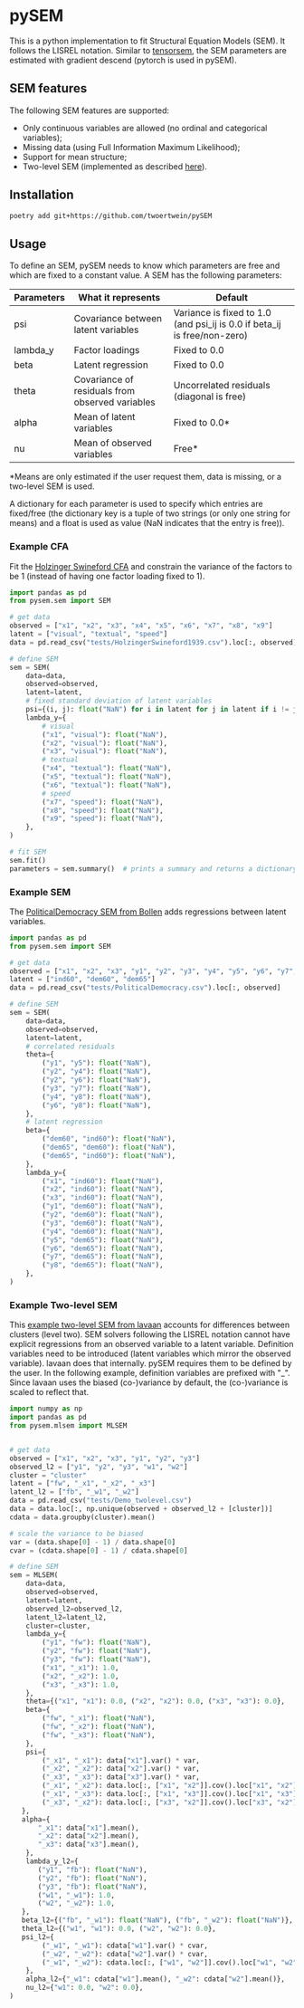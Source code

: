 # pySEM
This is a python implementation to fit Structural Equation Models (SEM). It follows the LISREL notation. Similar to [tensorsem](https://github.com/vankesteren/tensorsem), the SEM parameters are estimated with gradient descend (pytorch is used in pySEM).

## SEM features
The following SEM features are supported:

 * Only continuous variables are allowed (no ordinal and categorical variables);
 * Missing data (using Full Information Maximum Likelihood);
 * Support for mean structure;
 * Two-level SEM (implemented as described [here](https://doi.org/10.1007/978-0-387-73186-5_12)).

## Installation
```sh
poetry add git+https://github.com/twoertwein/pySEM
```

## Usage
To define an SEM, pySEM needs to know which parameters are free and which are fixed to a constant value. A SEM has the following parameters:

Parameters | What it represents | Default
--- | --- | ---
psi | Covariance between latent variables | Variance is fixed to 1.0 (and psi_ij is 0.0 if beta_ij is free/non-zero)
lambda_y | Factor loadings | Fixed to 0.0
beta | Latent regression | Fixed to 0.0
theta | Covariance of residuals from observed variables | Uncorrelated residuals (diagonal is free)
alpha | Mean of latent variables | Fixed to 0.0*
nu | Mean of observed variables | Free*

*Means are only estimated if the user request them, data is missing, or a two-level SEM is used.

A dictionary for each parameter is used to specify which entries are fixed/free (the dictionary key is a tuple of two strings (or only one string for means) and a float is used as value (NaN indicates that the entry is free)).


### Example CFA
Fit the [Holzinger Swineford CFA](http://lavaan.ugent.be/tutorial/cfa.html) and constrain the variance of the factors to be 1 (instead of having one factor loading fixed to 1).
```py
import pandas as pd
from pysem.sem import SEM

# get data
observed = ["x1", "x2", "x3", "x4", "x5", "x6", "x7", "x8", "x9"]
latent = ["visual", "textual", "speed"]
data = pd.read_csv("tests/HolzingerSwineford1939.csv").loc[:, observed]

# define SEM
sem = SEM(
    data=data,
    observed=observed,
    latent=latent,
    # fixed standard deviation of latent variables
    psi={(i, j): float("NaN") for i in latent for j in latent if i != j},
    lambda_y={
        # visual
        ("x1", "visual"): float("NaN"),
        ("x2", "visual"): float("NaN"),
        ("x3", "visual"): float("NaN"),
        # textual
        ("x4", "textual"): float("NaN"),
        ("x5", "textual"): float("NaN"),
        ("x6", "textual"): float("NaN"),
        # speed
        ("x7", "speed"): float("NaN"),
        ("x8", "speed"): float("NaN"),
        ("x9", "speed"): float("NaN"),
    },
)

# fit SEM
sem.fit()
parameters = sem.summary()  # prints a summary and returns a dictionary of DataFrames containing the parameter estimations
```

### Example SEM
The [PoliticalDemocracy SEM from Bollen](http://lavaan.ugent.be/tutorial/sem.html) adds regressions between latent variables.
```py
import pandas as pd
from pysem.sem import SEM

# get data
observed = ["x1", "x2", "x3", "y1", "y2", "y3", "y4", "y5", "y6", "y7", "y8"]
latent = ["ind60", "dem60", "dem65"]
data = pd.read_csv("tests/PoliticalDemocracy.csv").loc[:, observed]

# define SEM
sem = SEM(
    data=data,
    observed=observed,
    latent=latent,
    # correlated residuals
    theta={
        ("y1", "y5"): float("NaN"),
        ("y2", "y4"): float("NaN"),
        ("y2", "y6"): float("NaN"),
        ("y3", "y7"): float("NaN"),
        ("y4", "y8"): float("NaN"),
        ("y6", "y8"): float("NaN"),
    },
    # latent regression
    beta={
        ("dem60", "ind60"): float("NaN"),
        ("dem65", "dem60"): float("NaN"),
        ("dem65", "ind60"): float("NaN"),
    },
    lambda_y={
        ("x1", "ind60"): float("NaN"),
        ("x2", "ind60"): float("NaN"),
        ("x3", "ind60"): float("NaN"),
        ("y1", "dem60"): float("NaN"),
        ("y2", "dem60"): float("NaN"),
        ("y3", "dem60"): float("NaN"),
        ("y4", "dem60"): float("NaN"),
        ("y5", "dem65"): float("NaN"),
        ("y6", "dem65"): float("NaN"),
        ("y7", "dem65"): float("NaN"),
        ("y8", "dem65"): float("NaN"),
    },
)
```

### Example Two-level SEM
This [example two-level SEM from lavaan](http://lavaan.ugent.be/tutorial/multilevel.html) accounts for differences between clusters (level two). SEM solvers following the LISREL notation cannot have explicit regressions from an observed variable to a latent variable. Definition variables need to be introduced (latent variables which mirror the observed variable). lavaan does that internally. pySEM requires them to be defined by the user. In the following example, definition variables are prefixed with "_". Since lavaan uses the biased (co-)variance by default, the (co-)variance is scaled to reflect that.

```py
import numpy as np
import pandas as pd
from pysem.mlsem import MLSEM


# get data
observed = ["x1", "x2", "x3", "y1", "y2", "y3"]
observed_l2 = ["y1", "y2", "y3", "w1", "w2"]
cluster = "cluster"
latent = ["fw", "_x1", "_x2", "_x3"]
latent_l2 = ["fb", "_w1", "_w2"]
data = pd.read_csv("tests/Demo_twolevel.csv")
data = data.loc[:, np.unique(observed + observed_l2 + [cluster])]
cdata = data.groupby(cluster).mean()

# scale the variance to be biased
var = (data.shape[0] - 1) / data.shape[0]
cvar = (cdata.shape[0] - 1) / cdata.shape[0]

# define SEM
sem = MLSEM(
    data=data,
    observed=observed,
    latent=latent,
    observed_l2=observed_l2,
    latent_l2=latent_l2,
    cluster=cluster,
    lambda_y={
        ("y1", "fw"): float("NaN"),
        ("y2", "fw"): float("NaN"),
        ("y3", "fw"): float("NaN"),
        ("x1", "_x1"): 1.0,
        ("x2", "_x2"): 1.0,
        ("x3", "_x3"): 1.0,
    },
    theta={("x1", "x1"): 0.0, ("x2", "x2"): 0.0, ("x3", "x3"): 0.0},
    beta={
        ("fw", "_x1"): float("NaN"),
        ("fw", "_x2"): float("NaN"),
        ("fw", "_x3"): float("NaN"),
    },
    psi={
        ("_x1", "_x1"): data["x1"].var() * var,
        ("_x2", "_x2"): data["x2"].var() * var,
        ("_x3", "_x3"): data["x3"].var() * var,
        ("_x1", "_x2"): data.loc[:, ["x1", "x2"]].cov().loc["x1", "x2"] * var,
        ("_x1", "_x3"): data.loc[:, ["x1", "x3"]].cov().loc["x1", "x3"] * var,
        ("_x3", "_x2"): data.loc[:, ["x3", "x2"]].cov().loc["x3", "x2"] * var,
   },
   alpha={
       "_x1": data["x1"].mean(),
       "_x2": data["x2"].mean(),
       "_x3": data["x3"].mean(),
    },
    lambda_y_l2={
       ("y1", "fb"): float("NaN"),
       ("y2", "fb"): float("NaN"),
       ("y3", "fb"): float("NaN"),
       ("w1", "_w1"): 1.0,
       ("w2", "_w2"): 1.0,
   },
   beta_l2={("fb", "_w1"): float("NaN"), ("fb", "_w2"): float("NaN")},
   theta_l2={("w1", "w1"): 0.0, ("w2", "w2"): 0.0},
   psi_l2={
        ("_w1", "_w1"): cdata["w1"].var() * cvar,
        ("_w2", "_w2"): cdata["w2"].var() * cvar,
        ("_w1", "_w2"): cdata.loc[:, ["w1", "w2"]].cov().loc["w1", "w2"] * cvar,
    },
    alpha_l2={"_w1": cdata["w1"].mean(), "_w2": cdata["w2"].mean()},
    nu_l2={"w1": 0.0, "w2": 0.0},
)
```

